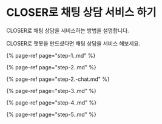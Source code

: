 # CLOSER로 채팅 상담 서비스 하기

CLOSER로 채팅 상담을 서비스하는 방법을 설명합니다.

CLOSER로 챗봇을 만드셨다면 채팅 상담을 서비스 해보세요.

{% page-ref page="step-1..md" %}

{% page-ref page="step-2..md" %}

{% page-ref page="step-2.-chat.md" %}

{% page-ref page="step-3..md" %}

{% page-ref page="step-4..md" %}

{% page-ref page="step-5..md" %}

